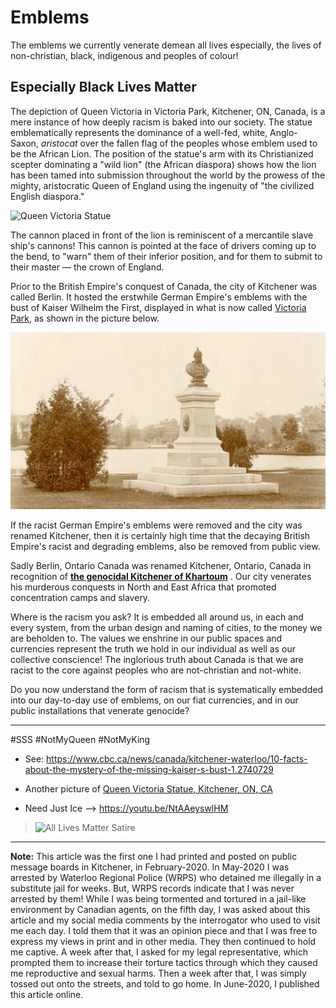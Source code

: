 # Emblems

The emblems we currently venerate demean all lives especially, the lives of non-christian, black, indigenous and peoples of colour!

## Especially Black Lives Matter

The depiction of Queen Victoria in Victoria Park, Kitchener, ON, Canada, is a mere instance of how deeply racism is baked into our society. The statue emblematically represents the dominance of a well-fed, white, Anglo-Saxon, *aristocat* over the fallen flag of the peoples whose emblem used to be the African Lion. The position of the statue's arm with its Christianized scepter dominating a "wild lion" (the African diaspora) shows how the lion has been tamed into submission throughout the world by the prowess of the mighty, aristocratic Queen of England using the ingenuity of "the civilized English diaspora."  

![Queen Victoria Statue](https://whoacanada.files.wordpress.com/2011/05/victoriapark3.jpg)


The cannon placed in front of the lion is reminiscent of a mercantile slave ship's cannons! This cannon is pointed at the face of drivers coming up to the bend, to "warn" them of their inferior position, and for them to submit to their master — the crown of England. 

Prior to the British Empire's conquest of Canada, the city of Kitchener was called Berlin. It hosted the erstwhile German Empire's emblems with the bust of Kaiser Wilhelm the First, displayed in what is now called [Victoria Park](https://en.wikipedia.org/wiki/Victoria_Park,_Kitchener#Statue_of_Wilhelm_I,_German_Emperor), as shown in the picture below. 

![Kaiser Wilhelm I](/kaiser-went-bust.jpg) 


If the racist German Empire's emblems were removed and the city was renamed Kitchener, then it is certainly high time that the decaying British Empire's racist and degrading emblems, also be removed from public view. 

Sadly Berlin, Ontario Canada was renamed Kitchener, Ontario, Canada in recognition of **[the genocidal Kitchener of Khartoum](https://en.wikipedia.org/wiki/Herbert_Kitchener,_1st_Earl_Kitchener)** . Our city venerates his murderous conquests in North and East Africa that promoted concentration camps and slavery.  


Where is the racism you ask? It is embedded all around us, in each and every system, from the urban design and naming of cities, to the money we are beholden to. The values we enshrine in our public spaces and currencies represent the truth we hold in our individual as well as our collective conscience! The inglorious truth about Canada is that we are racist to the core against peoples who are not-christian and not-white. 

Do you now understand the form of racism that is systematically embedded into our day-to-day use of emblems, on our fiat currencies, and in our public installations that venerate genocide?

---

#SSS #NotMyQueen #NotMyKing 

  - See: https://www.cbc.ca/news/canada/kitchener-waterloo/10-facts-about-the-mystery-of-the-missing-kaiser-s-bust-1.2740729
  
  - Another picture of [Queen Victoria Statue, Kitchener, ON, CA](https://upload.wikimedia.org/wikipedia/commons/b/bf/Victoria_Park%2C_Statue_of_Queen_Victoria_Kitchener_142636.jpg)

  - Need Just Ice --> https://youtu.be/NtAAeyswlHM

> ![All Lives Matter Satire](https://cdn.vox-cdn.com/thumbor/pGTW7V-cKoyt7I72N-2qUmKRU4Y=/0x0:840x300/720x0/filters:focal(0x0:840x300):format(webp):no_upscale()/cdn.vox-cdn.com/uploads/chorus_asset/file/4027016/all%20lives%20matter%20cartoon.png)

---

**Note:** This article was the first one I had printed and posted on public message boards in Kitchener, in February-2020. In May-2020 I was arrested by Waterloo Regional Police (WRPS) who detained me illegally in a substitute jail for weeks. But, WRPS records indicate that I was never arrested by them! While I was being tormented and tortured in a jail-like environment by Canadian agents, on the fifth day, I was asked about this article and my social media comments by the interrogator who used to visit me each day. I told them that it was an opinion piece and that I was free to express my views in print and in other media. They then continued to hold me captive. A week after that, I asked for my legal representative, which prompted them to increase their torture tactics through which they caused me reproductive and sexual harms. Then a week after that, I was simply tossed out onto the streets, and told to go home. In June-2020, I published this article online.  
